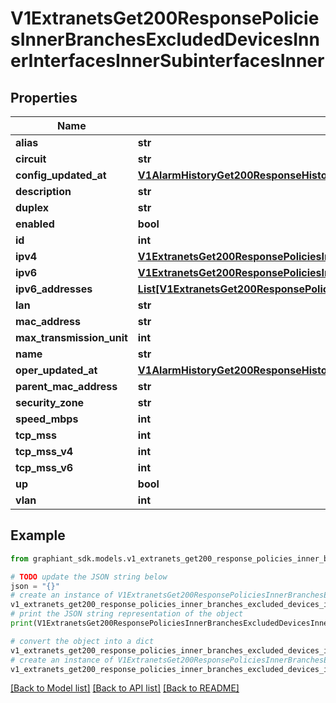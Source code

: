 # V1ExtranetsGet200ResponsePoliciesInnerBranchesExcludedDevicesInnerInterfacesInnerSubinterfacesInner


## Properties

Name | Type | Description | Notes
------------ | ------------- | ------------- | -------------
**alias** | **str** |  | [optional] 
**circuit** | **str** |  | [optional] 
**config_updated_at** | [**V1AlarmHistoryGet200ResponseHistoryInnerTime**](V1AlarmHistoryGet200ResponseHistoryInnerTime.md) |  | [optional] 
**description** | **str** |  | [optional] 
**duplex** | **str** |  | [optional] 
**enabled** | **bool** |  | [optional] 
**id** | **int** |  | [optional] 
**ipv4** | [**V1ExtranetsGet200ResponsePoliciesInnerBranchesExcludedDevicesInnerInterfacesInnerIpv4**](V1ExtranetsGet200ResponsePoliciesInnerBranchesExcludedDevicesInnerInterfacesInnerIpv4.md) |  | [optional] 
**ipv6** | [**V1ExtranetsGet200ResponsePoliciesInnerBranchesExcludedDevicesInnerInterfacesInnerIpv4**](V1ExtranetsGet200ResponsePoliciesInnerBranchesExcludedDevicesInnerInterfacesInnerIpv4.md) |  | [optional] 
**ipv6_addresses** | [**List[V1ExtranetsGet200ResponsePoliciesInnerBranchesExcludedDevicesInnerInterfacesInnerIpv4]**](V1ExtranetsGet200ResponsePoliciesInnerBranchesExcludedDevicesInnerInterfacesInnerIpv4.md) |  | [optional] 
**lan** | **str** |  | [optional] 
**mac_address** | **str** |  | [optional] 
**max_transmission_unit** | **int** |  | [optional] 
**name** | **str** |  | [optional] 
**oper_updated_at** | [**V1AlarmHistoryGet200ResponseHistoryInnerTime**](V1AlarmHistoryGet200ResponseHistoryInnerTime.md) |  | [optional] 
**parent_mac_address** | **str** |  | [optional] 
**security_zone** | **str** |  | [optional] 
**speed_mbps** | **int** |  | [optional] 
**tcp_mss** | **int** |  | [optional] 
**tcp_mss_v4** | **int** |  | [optional] 
**tcp_mss_v6** | **int** |  | [optional] 
**up** | **bool** |  | [optional] 
**vlan** | **int** |  | [optional] 

## Example

```python
from graphiant_sdk.models.v1_extranets_get200_response_policies_inner_branches_excluded_devices_inner_interfaces_inner_subinterfaces_inner import V1ExtranetsGet200ResponsePoliciesInnerBranchesExcludedDevicesInnerInterfacesInnerSubinterfacesInner

# TODO update the JSON string below
json = "{}"
# create an instance of V1ExtranetsGet200ResponsePoliciesInnerBranchesExcludedDevicesInnerInterfacesInnerSubinterfacesInner from a JSON string
v1_extranets_get200_response_policies_inner_branches_excluded_devices_inner_interfaces_inner_subinterfaces_inner_instance = V1ExtranetsGet200ResponsePoliciesInnerBranchesExcludedDevicesInnerInterfacesInnerSubinterfacesInner.from_json(json)
# print the JSON string representation of the object
print(V1ExtranetsGet200ResponsePoliciesInnerBranchesExcludedDevicesInnerInterfacesInnerSubinterfacesInner.to_json())

# convert the object into a dict
v1_extranets_get200_response_policies_inner_branches_excluded_devices_inner_interfaces_inner_subinterfaces_inner_dict = v1_extranets_get200_response_policies_inner_branches_excluded_devices_inner_interfaces_inner_subinterfaces_inner_instance.to_dict()
# create an instance of V1ExtranetsGet200ResponsePoliciesInnerBranchesExcludedDevicesInnerInterfacesInnerSubinterfacesInner from a dict
v1_extranets_get200_response_policies_inner_branches_excluded_devices_inner_interfaces_inner_subinterfaces_inner_from_dict = V1ExtranetsGet200ResponsePoliciesInnerBranchesExcludedDevicesInnerInterfacesInnerSubinterfacesInner.from_dict(v1_extranets_get200_response_policies_inner_branches_excluded_devices_inner_interfaces_inner_subinterfaces_inner_dict)
```
[[Back to Model list]](../README.md#documentation-for-models) [[Back to API list]](../README.md#documentation-for-api-endpoints) [[Back to README]](../README.md)


